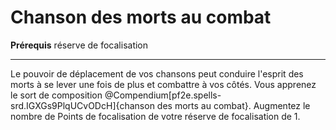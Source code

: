 # Chanson des morts au combat

<p><span id="ctl00_MainContent_DetailedOutput"><strong>Prérequis</strong> réserve de focalisation<br></span></p>
<hr>
<p>Le pouvoir de déplacement de vos chansons peut conduire l'esprit des morts à se lever une fois de plus et combattre à vos côtés. Vous apprenez le sort de composition @Compendium[pf2e.spells-srd.IGXGs9PlqUCvODcH]{chanson des morts au combat}. Augmentez le nombre de Points de focalisation de votre réserve de focalisation de 1.</p>